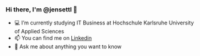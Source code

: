 ### Hi there, I'm @jensettl 👋

- 💻  I’m currently studying IT Business at Hochschule Karlsruhe University of Applied Sciences
- 📫 You can find me on [Linkedin](https://de.linkedin.com/in/jens-ettl-807578211)
- 💬 Ask me about anything you want to know

